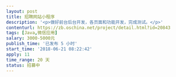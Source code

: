 ```yaml
---                
layout: post       
title: 招聘网站小程序           
description: '<p>做好前台后台开发，各页面和功能开发，完成测试。</p>'     
contenturl: https://zb.oschina.net/project/detail.html?id=20843      
tags: [Java,微信应用]            
salary: 3000-5000元          
publish_time: '已发布 5 小时'         
start_time: '2018-06-21 08:22:42'           
apply: 11                   
time_range: 20 天              
status: 招募中                  
---                 
```

